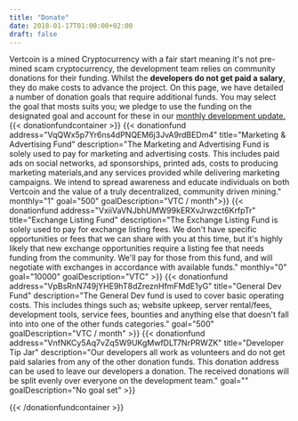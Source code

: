 ```yaml
---
title: "Donate"
date: 2018-01-17T01:00:00+02:00
draft: false
---
```


Vertcoin is a mined Cryptocurrency with a fair start meaning it's not pre-mined scam cryptocurrency, the development team relies on community donations for their funding. Whilst the <strong>developers do not get paid a salary</strong>, they do make costs to advance the project. On this page, we have detailed a number of donation goals that require additional funds. You may select the goal that mosts suits you; we pledge to use the funding on the designated goal and account for these in our <a href="https://medium.com/vertcoin-blog" target="_blank">monthly development update.</a>
{{< donationfundcontainer >}}
    {{< donationfund address="VqQWx5p7Yr6ns4dPNQEM6j3JvA9rdBEDm4" title="Marketing & Advertising Fund" description="The Marketing and Advertising Fund is solely used to pay for marketing and advertising costs. This includes paid ads on social networks, ad sponsorships, printed ads, costs to producing marketing materials,and any services provided while delivering marketing campaigns. We intend to spread awareness and educate individuals on both Vertcoin and the value of a truly decentralized, community driven mining." monthly="1" goal="500" goalDescription="VTC / month">}}
    {{< donationfund address="VxiiVaVNJbhUMW99kERXvJrwzct6KrfpTr" title="Exchange Listing Fund" description="The Exchange Listing Fund is solely used to pay for exchange listing fees. We don't have specific opportunities or fees that we can share with you at this time, but it's highly likely that new exchange opportunities require a listing fee that needs funding from the community. We'll pay for those from this fund, and will negotiate with exchanges in accordance with available funds." monthly="0" goal="10000" goalDescription="VTC" >}}
    {{< donationfund address="VpBsRnN749jYHE9hT8dZreznHfmFMdE1yG" title="General Dev Fund" description="The General Dev fund is used to cover basic operating costs. This includes things such as; website upkeep, server rental/fees, development tools, service fees, bounties and anything else that doesn't fall into into one of the other funds categories." goal="500" goalDescription="VTC / month" >}}
    {{< donationfund address="VnfNKCy5Aq7vZq5W9UKgMwfDLT7NrPRWZK" title="Developer Tip Jar" description="Our developers all work as volunteers and do not get paid salaries from any of the other donation funds. This donation address can be used to leave our developers a donation. The received donations will be split evenly over everyone on the development team." goal="" goalDescription="No goal set" >}}


    
{{< /donationfundcontainer >}}